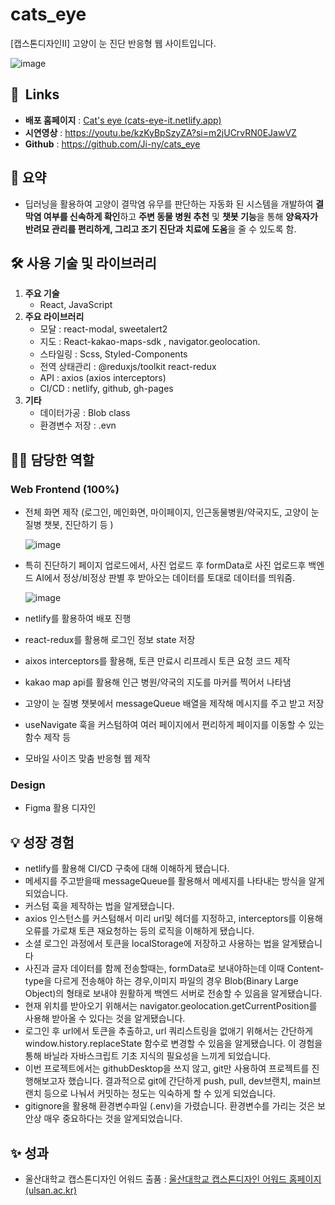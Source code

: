 # cats_eye
[캡스톤디자인II] 고양이 눈 진단 반응형 웹 사이트입니다.

![image](https://github.com/user-attachments/assets/3426d5b9-c4bb-42db-80b5-758f95815621)


## **🔗  Links**

- **배포 홈페이지** : [Cat's eye (cats-eye-it.netlify.app)](https://cats-eye-it.netlify.app/login)
- **시연영상** : https://youtu.be/kzKyBpSzyZA?si=m2jUCrvRN0EJawVZ
- **Github** : https://github.com/Ji-ny/cats_eye

## 📖 요약

- 딥러닝을 활용하여 고양이 결막염 유무를 판단하는 자동화 된 시스템을 개발하여 **결막염 여부를 신속하게 확인**하고 **주변 동물 병원 추천** 및 **챗봇 기능**을 통해 **양육자가 반려묘 관리를 편리하게, 그리고 조기 진단과 치료에 도움**을 줄 수 있도록 함.

## 🛠️ 사용 기술 및 라이브러리

1. **주요 기술**
    - React, JavaScript
2. **주요 라이브러리**
    - 모달 : react-modal, sweetalert2
    - 지도 : React-kakao-maps-sdk , navigator.geolocation.
    - 스타일링 :  Scss, Styled-Components
    - 전역 상태관리 : @reduxjs/toolkit react-redux
    - API : axios (axios  interceptors)
    - CI/CD : netlify, github, gh-pages
3. **기타**
    - 데이터가공 : Blob class
    - 환경변수 저장 : .evn
    

## 🙋‍♂️ 담당한 역할

### Web Frontend (100%)

- 전체 화면 제작 (로그인, 메인화면, 마이페이지, 인근동물병원/약국지도, 고양이 눈 질병 챗봇, 진단하기 등 )
    
   ![image](https://github.com/user-attachments/assets/c6f18bcc-9220-4bf0-b2c4-2854e7c06c48)

- 특히 진단하기 페이지 업로드에서, 사진 업로드 후 formData로 사진 업로드후 백엔드 AI에서 정상/비정상 판별 후 받아오는 데이터를 토대로 데이터를 띄워줌.
    
   ![image](https://github.com/user-attachments/assets/03f64284-d973-42e4-bb68-3ec9448ad9de)

- netlify를 활용하여 배포 진행
- react-redux를 활용해 로그인 정보 state 저장
- aixos interceptors를 활용해, 토큰 만료시 리프레시 토큰 요청 코드 제작
- kakao map api를 활용해 인근 병원/약국의 지도를 마커를 찍어서 나타냄
- 고양이 눈 질병 챗봇에서 messageQueue 배열을 제작해 메시지를 주고 받고 저장
- useNavigate 훅을 커스텀하여 여러 페이지에서 편리하게 페이지를 이동할 수 있는 함수 제작 등
- 모바일 사이즈 맞춤 반응형 웹 제작

### Design

- Figma 활용 디자인

## 💡 성장 경험

- netlify를 활용해 CI/CD 구축에 대해 이해하게 됐습니다.
- 메세지를 주고받을때 messageQueue를 활용해서 메세지를 나타내는 방식을 알게되었습니다.
- 커스텀 훅을 제작하는 법을 알게됐습니다.
- axios 인스턴스를 커스텀해서 미리 url및 헤더를 지정하고, interceptors를 이용해 오류를 가로채 토큰 재요청하는 등의 로직을 이해하게 됐습니다.
- 소셜 로그인 과정에서 토큰을 localStorage에 저장하고 사용하는 법을 알게됐습니다
- 사진과 글자 데이터를 함께 전송할때는, formData로 보내야하는데 이때 Content-type을 다르게 전송해야 하는 경우,이미지 파일의 경우 Blob(Binary Large Object)의 형태로 보내야 원활하게 백엔드 서버로 전송할 수 있음을 알게됐습니다.
- 현재 위치를 받아오기 위해서는 navigator.geolocation.getCurrentPosition를 사용해 받아올 수 있다는 것을 알게됐습니다.
- 로그인 후 url에서 토큰을 추출하고, url 쿼리스트링을 없애기 위해서는 간단하게 window.history.replaceState 함수로 변경할 수 있음을 알게됐습니다. 이 경험을 통해 바닐라 자바스크립트 기초 지식의  필요성을 느끼게 되었습니다.
- 이번 프로젝트에서는 githubDesktop을 쓰지 않고, git만 사용하여 프로젝트를 진행해보고자 했습니다. 결과적으로 git에 간단하게 push, pull, dev브랜치, main브랜치 등으로 나눠서 커밋하는 정도는 익숙하게 할 수 있게 되었습니다.
- gitignore을 활용해 환경변수파일 (.env)을 가렸습니다. 환경변수를 가리는 것은 보안상 매우 중요하다는 것을 알게되었습니다.

## ✨ 성과

- 울산대학교 캡스톤디자인 어워드 출품 : [울산대학교 캡스톤디자인 어워드 홈페이지 (ulsan.ac.kr)](https://universe.ulsan.ac.kr/award/award_detail?csrf_test_name=61f693895eb2ec513c1d4b1197d452c2&schCode=KOSW198998&schState=&schKeyword=%EA%B3%A0%EC%96%91%EC%9D%B4&schCategory=&schSite=&schYear=&schSemeter=&schCategory=&schItem=&schKeyword=%EA%B3%A0%EC%96%91%EC%9D%B4&page=1)
